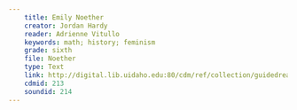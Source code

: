 ```yaml
---
    title: Emily Noether
    creator: Jordan Hardy
    reader: Adrienne Vitullo
    keywords: math; history; feminism
    grade: sixth
    file: Noether
    type: Text
    link: http://digital.lib.uidaho.edu:80/cdm/ref/collection/guidedread/id/213
    cdmid: 213
    soundid: 214
---
```

